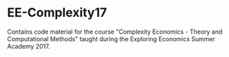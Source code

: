 # EE-Complexity17
Contains code material for the course "Complexity Economics - Theory and Computational Methods" taught during the Exploring Economics Summer Academy 2017.
